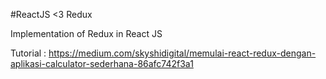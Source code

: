 #ReactJS <3 Redux

Implementation of Redux in React JS

Tutorial :
https://medium.com/skyshidigital/memulai-react-redux-dengan-aplikasi-calculator-sederhana-86afc742f3a1